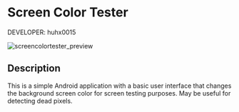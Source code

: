 Screen Color Tester
=============================

DEVELOPER: huhx0015

![screencolortester_preview](https://cloud.githubusercontent.com/assets/1645482/12527404/08539334-c12f-11e5-966b-9a8cbb69dfda.gif)

## Description

This is a simple Android application with a basic user interface that changes the background screen color for screen testing purposes. May be useful for detecting dead pixels.